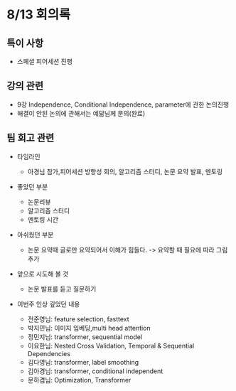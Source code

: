 # 8/13 회의록

## 특이 사항

- 스페셜 피어세션 진행

## 강의 관련

- 9강 Independence, Conditional Independence, parameter에 관한 논의진행
- 해결이 안된 논의에 관해서는 예닮님께 문의(완료)

## 팀 회고 관련

- 타임라인
    - 아경님 참가,피어세션 방향성 회의, 알고리즘 스터디, 논문 요약 발표, 멘토링

- 좋았던 부분
    - 논문리뷰
    - 알고리즘 스터디
    - 멘토링 시간

- 아쉬웠던 부분
    - 논문 요약때 글로만 요약되어서 이해가 힘들다. -> 요약할 때 필요에 따라 그림 추가

- 앞으로 시도해 볼 것
    - 논문 발표를 듣고 질문하기

- 이번주 인상 깊었던 내용
    - 전준영님: feature selection, fasttext
    - 박지민님: 이미지 임베딩,multi head attention
    - 정민지님: transformer, sequential model
    - 이요한님: Nested Cross Validation, Temporal & Sequential Dependencies
    - 김다영님: transformer, label smoothing
    - 김아경님: transformer, conditional independent
    - 문하겸님: Optimization, Transformer